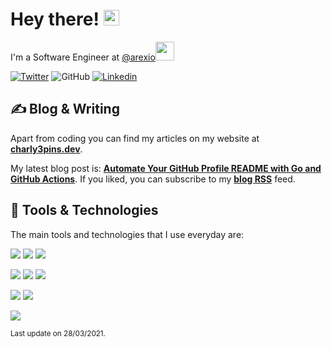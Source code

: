 # Hey there! <img src="https://media.giphy.com/media/hvRJCLFzcasrR4ia7z/giphy.gif" width="25px">

I'm a Software Engineer at <a href="https://github.com/arexio">@arexio</a><img src="https://media.giphy.com/media/WUlplcMpOCEmTGBtBW/giphy.gif" width="30">

[![Twitter](https://img.shields.io/twitter/follow/charly3pins?label=%40charly3pins&style=social)](https://twitter.com/intent/follow?screen_name=charly3pins)
![GitHub](https://img.shields.io/github/followers/charly3pins?label=%40charly3pins&style=social)
[![Linkedin](https://img.shields.io/badge/Linkedin-Carles%20Fuste-blue?style=social&logo=Linkedin)](https://www.linkedin.com/in/carlesfuste/)

## &#x270d; Blog & Writing

Apart from coding you can find my articles on my website at **[charly3pins.dev](https://charly3pins.dev)**.

My latest blog post is: **[Automate Your GitHub Profile README with Go and GitHub Actions](https://charly3pins.dev/blog/automate-your-github-profile-readme-with-go-and-github-actions/)**. If you liked, you can subscribe to my [**blog RSS**](https://charly3pins.dev/index.xml) feed.

## 🔧 Tools & Technologies

The main tools and technologies that I use everyday are:

 ![](https://img.shields.io/badge/Golang-informational?style=flat&logo=go&logoColor=white&color=29BEB0) ![](https://img.shields.io/badge/Docker-informational?style=flat&logo=docker&logoColor=white&color=049CEC) ![](https://img.shields.io/badge/Kubernetes-informational?style=flat&logo=kubernetes&logoColor=white&color=047ADC)

 ![](https://img.shields.io/badge/Git-informational?style=flat&logo=git&logoColor=white&color=F1502F) ![](https://img.shields.io/badge/PostgreSQL-informational?style=flat&logo=postgresql&logoColor=white&color=blue) ![](https://img.shields.io/badge/Jenkins-informational?style=flat&logo=jenkins&logoColor=white&color=D33834)

 ![](https://img.shields.io/badge/Linux-informational?style=flat&logo=linux&logoColor=white&color=orange) ![](https://img.shields.io/badge/ZSH-informational?style=flat&logo=gnu-bash&logoColor=white&color=brightgreen)

 ![](https://media.giphy.com/media/OPYnG3Xf8zLag/giphy.gif)

<sub>Last update on 28/03/2021.</sub>
